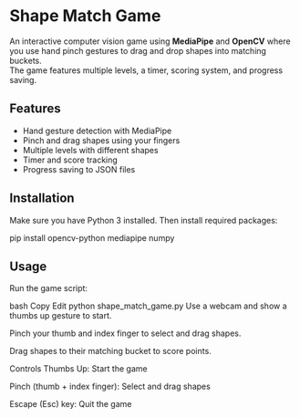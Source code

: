 # Shape Match Game

An interactive computer vision game using **MediaPipe** and **OpenCV** where you use hand pinch gestures to drag and drop shapes into matching buckets.  
The game features multiple levels, a timer, scoring system, and progress saving.

## Features

- Hand gesture detection with MediaPipe  
- Pinch and drag shapes using your fingers  
- Multiple levels with different shapes  
- Timer and score tracking  
- Progress saving to JSON files  

## Installation

Make sure you have Python 3 installed. Then install required packages:

pip install opencv-python mediapipe numpy

## Usage
Run the game script:

bash
Copy
Edit
python shape_match_game.py
Use a webcam and show a thumbs up gesture to start.

Pinch your thumb and index finger to select and drag shapes.

Drag shapes to their matching bucket to score points.

Controls
Thumbs Up: Start the game

Pinch (thumb + index finger): Select and drag shapes

Escape (Esc) key: Quit the game

